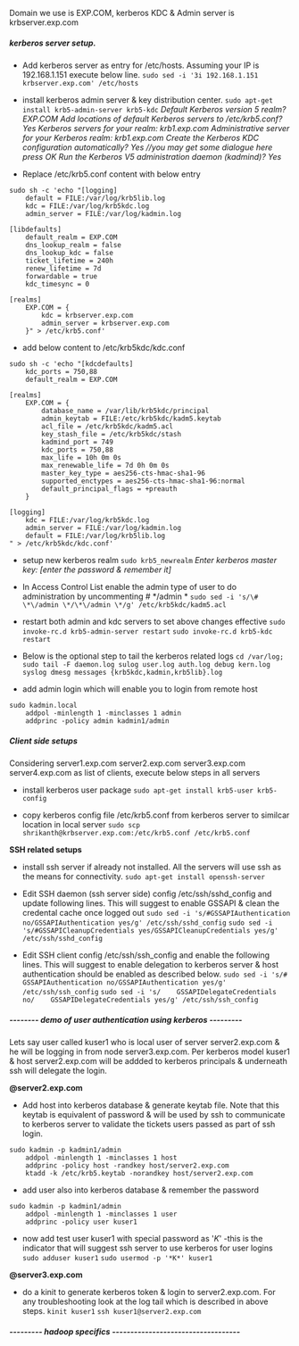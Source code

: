 Domain we use is EXP.COM, kerberos KDC & Admin server is krbserver.exp.com

##### kerberos server setup.
* Add kerberos server as entry for /etc/hosts. Assuming your IP is 192.168.1.151 execute below line.
``` sudo sed -i '3i 192.168.1.151 krbserver.exp.com' /etc/hosts ```

* install kerberos admin server & key distribution center.
``` sudo apt-get install krb5-admin-server krb5-kdc ```
*Default Kerberos version 5 realm? EXP.COM
Add locations of default Kerberos servers to /etc/krb5.conf? Yes
Kerberos servers for your realm: krb1.exp.com 
Administrative server for your Kerberos realm: krb1.exp.com
Create the Kerberos KDC configuration automatically? Yes
//you may get some dialogue here press OK
Run the Kerberos V5 administration daemon (kadmind)? Yes*

* Replace /etc/krb5.conf content with below entry
```
sudo sh -c 'echo "[logging]
	default = FILE:/var/log/krb5lib.log
	kdc = FILE:/var/log/krb5kdc.log
	admin_server = FILE:/var/log/kadmin.log

[libdefaults]
	default_realm = EXP.COM
	dns_lookup_realm = false
	dns_lookup_kdc = false
	ticket_lifetime = 240h
	renew_lifetime = 7d
	forwardable = true
	kdc_timesync = 0

[realms]
	EXP.COM = {
		kdc = krbserver.exp.com
		admin_server = krbserver.exp.com
	}" > /etc/krb5.conf'
```

	
* add below content to /etc/krb5kdc/kdc.conf
```
sudo sh -c 'echo "[kdcdefaults]
	kdc_ports = 750,88
	default_realm = EXP.COM

[realms]
	EXP.COM = {
		database_name = /var/lib/krb5kdc/principal
		admin_keytab = FILE:/etc/krb5kdc/kadm5.keytab
		acl_file = /etc/krb5kdc/kadm5.acl
		key_stash_file = /etc/krb5kdc/stash
		kadmind_port = 749
		kdc_ports = 750,88
		max_life = 10h 0m 0s
		max_renewable_life = 7d 0h 0m 0s
		master_key_type = aes256-cts-hmac-sha1-96
		supported_enctypes = aes256-cts-hmac-sha1-96:normal
		default_principal_flags = +preauth
	}

[logging]
	kdc = FILE:/var/log/krb5kdc.log
	admin_server = FILE:/var/log/kadmin.log
	default = FILE:/var/log/krb5lib.log
" > /etc/krb5kdc/kdc.conf'
```
* setup new kerberos realm
``` sudo krb5_newrealm ```
*Enter kerberos master key: [enter the password & remember it]*

* In Access Control List enable the admin type of user to do administration by uncommenting # */admin *
``` sudo sed -i 's/\# \*\/admin \*/\*\/admin \*/g' /etc/krb5kdc/kadm5.acl ```

* restart both admin and kdc servers to set above changes effective
``` sudo invoke-rc.d krb5-admin-server restart ```
``` sudo invoke-rc.d krb5-kdc restart ```

* Below is the optional step to tail the kerberos related logs
``` cd /var/log; sudo tail -F daemon.log sulog user.log auth.log debug kern.log syslog dmesg messages {krb5kdc,kadmin,krb5lib}.log ```

* add admin login which will enable you to login from remote host
```
sudo kadmin.local
    addpol -minlength 1 -minclasses 1 admin
    addprinc -policy admin kadmin1/admin
```

##### Client side setups 
Considering server1.exp.com server2.exp.com server3.exp.com server4.exp.com as list of clients, execute below steps in all servers 

* install kerberos user package
``` sudo apt-get install krb5-user krb5-config ```

* copy kerberos config file /etc/krb5.conf from kerberos server to similcar location in local server
``` sudo scp shrikanth@krbserver.exp.com:/etc/krb5.conf /etc/krb5.conf ```

**SSH related setups**

* install ssh server if already not installed. All the servers will use ssh as the means for connectivity.
``` sudo apt-get install openssh-server ```

* Edit SSH daemon (ssh server side) config /etc/ssh/sshd_config and update following lines. This will suggest to enable GSSAPI & clean the credental cache once logged out
``` sudo sed -i 's/#GSSAPIAuthentication no/GSSAPIAuthentication yes/g' /etc/ssh/sshd_config ```
``` sudo sed -i 's/#GSSAPICleanupCredentials yes/GSSAPICleanupCredentials yes/g' /etc/ssh/sshd_config ```

* Edit SSH client config /etc/ssh/ssh_config and enable the following lines. This will suggest to enable delegation to kerberos server & host authentication should be enabled as described below.
``` sudo sed -i 's/#   GSSAPIAuthentication no/GSSAPIAuthentication yes/g' /etc/ssh/ssh_config ```
``` sudo sed -i 's/    GSSAPIDelegateCredentials no/    GSSAPIDelegateCredentials yes/g' /etc/ssh/ssh_config ```

##### -------- demo of user authentication using kerberos ---------
Lets say user called kuser1 who is local user of server server2.exp.com & he will be logging in from node server3.exp.com. Per kerberos model kuser1 & host server2.exp.com will be addded to kerberos principals & underneath ssh will delegate the login.

**@server2.exp.com**
* Add host into kerberos database & generate keytab file. Note that this keytab is equivalent of password & will be used by ssh to communicate to kerberos server to validate the tickets users passed as part of ssh login. 
```
sudo kadmin -p kadmin1/admin 
	addpol -minlength 1 -minclasses 1 host
	addprinc -policy host -randkey host/server2.exp.com
	ktadd -k /etc/krb5.keytab -norandkey host/server2.exp.com
```
* add user also into kerberos database & remember the password
```
sudo kadmin -p kadmin1/admin 
	addpol -minlength 1 -minclasses 1 user
	addprinc -policy user kuser1
```
* now add test user kuser1 with special password as '*K*' -this is the indicator that will suggest ssh server to use kerberos for user logins
```sudo adduser kuser1```
```sudo usermod -p '*K*' kuser1```

**@server3.exp.com**
* do a kinit to generate kerberos token & login to server2.exp.com. For any troubleshooting look at the log tail which is described in above steps.
``` kinit kuser1 ```
``` ssh kuser1@server2.exp.com ```




##### --------- hadoop specifics -----------------------------------











